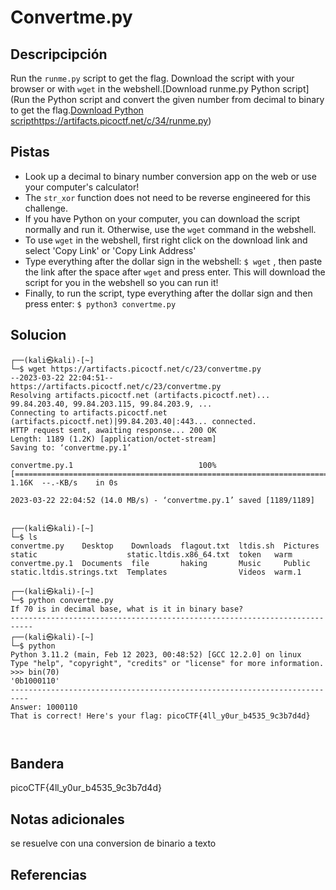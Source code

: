 # Convertme.py
## Descripcipción
Run the `runme.py` script to get the flag. Download the script with your browser or with `wget` in the webshell.[Download runme.py Python script](Run the Python script and convert the given number from decimal to binary to get the flag.[Download Python script](https://artifacts.picoctf.net/c/23/convertme.py)https://artifacts.picoctf.net/c/34/runme.py)
## Pistas
- Look up a decimal to binary number conversion app on the web or use your computer's calculator!
- The `str_xor` function does not need to be reverse engineered for this challenge.
- If you have Python on your computer, you can download the script normally and run it. Otherwise, use the `wget` command in the webshell.
- To use `wget` in the webshell, first right click on the download link and select 'Copy Link' or 'Copy Link Address'
- Type everything after the dollar sign in the webshell: `$ wget` , then paste the link after the space after `wget` and press enter. This will download the script for you in the webshell so you can run it!
- Finally, to run the script, type everything after the dollar sign and then press enter: `$ python3 convertme.py`
## Solucion
```
┌──(kali㉿kali)-[~]
└─$ wget https://artifacts.picoctf.net/c/23/convertme.py
--2023-03-22 22:04:51--  https://artifacts.picoctf.net/c/23/convertme.py
Resolving artifacts.picoctf.net (artifacts.picoctf.net)... 99.84.203.40, 99.84.203.115, 99.84.203.9, ...
Connecting to artifacts.picoctf.net (artifacts.picoctf.net)|99.84.203.40|:443... connected.
HTTP request sent, awaiting response... 200 OK
Length: 1189 (1.2K) [application/octet-stream]
Saving to: ‘convertme.py.1’

convertme.py.1                            100%[====================================================================================>]   1.16K  --.-KB/s    in 0s      

2023-03-22 22:04:52 (14.0 MB/s) - ‘convertme.py.1’ saved [1189/1189]

                                                                                                                                                                       
┌──(kali㉿kali)-[~]
└─$ ls                                                  
convertme.py    Desktop    Downloads  flagout.txt  ltdis.sh  Pictures  static                    static.ltdis.x86_64.txt  token   warm
convertme.py.1  Documents  file       haking       Music     Public    static.ltdis.strings.txt  Templates                Videos  warm.1
                                                                                                                                                                       
┌──(kali㉿kali)-[~]
└─$ python convertme.py                                 
If 70 is in decimal base, what is it in binary base?
---------------------------------------------------------------------------
┌──(kali㉿kali)-[~]
└─$ python
Python 3.11.2 (main, Feb 12 2023, 00:48:52) [GCC 12.2.0] on linux
Type "help", "copyright", "credits" or "license" for more information.
>>> bin(70)
'0b1000110'
--------------------------------------------------------------------------
Answer: 1000110
That is correct! Here's your flag: picoCTF{4ll_y0ur_b4535_9c3b7d4d}



```
## Bandera
picoCTF{4ll_y0ur_b4535_9c3b7d4d}
## Notas adicionales
se resuelve con una conversion de binario a texto

## Referencias
